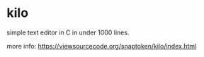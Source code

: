 # kilo
simple text editor in C in under 1000 lines.

more info: https://viewsourcecode.org/snaptoken/kilo/index.html
